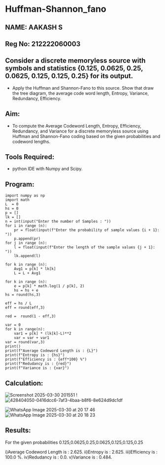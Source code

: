 # Huffman-Shannon_fano
## NAME: AAKASH S
## Reg No: 212222060003
## Consider a discrete memoryless source with symbols and statistics {0.125, 0.0625, 0.25, 0.0625, 0.125, 0.125, 0.25} for its output. 
 - Apply the Huffman and Shannon-Fano to this source. 
Show that draw the tree diagram, the average code word length, Entropy, Variance, Redundancy, Efficiency.
## Aim:
 - To compute the Average Codeword Length, Entropy, Efficiency, Redundancy, and Variance for a discrete memoryless source using Huffman and Shannon-Fano coding based on the given probabilities and codeword lengths.

## Tools Required:
 - python IDE with Numpy and Scipy.
   
## Program:
~~~~
import numpy as np
import math 
L  = 0
hs = 0
p = []
lk = []
n = int(input("Enter the number of Samples : "))
for i in range (n): 
    pr = float(input(f"Enter the probability of sample values {i + 1}: "))  
    p.append(pr)
for j in range (n): 
    l = float(input(f"Enter the length of the sample values {j + 1}: "))  
    lk.append(l)

for k in range (n):
    Avg1 = p[k] * lk[k]
    L = L + Avg1

for k in range (n):
    e = p[k] * math.log(1 / p[k], 2)
    hs = hs + e
hs = round(hs,3)

eff = hs / L
eff = round(eff,3)

red =  round(1 - eff,3) 

var = 0
for k in range(n):
    var1 = p[k] * (lk[k]-L)**2
    var = var + var1
var = round(var,3)
print()
print(f"Average Codeword Length is : {L}")
print(f"Entropy is : {hs}")
print(f"Efficiency is : {eff*100} %")
print(f"Redudancy is : {red}")
print(f"Variance is : {var}")
~~~~
## Calculation:
![Screenshot 2025-03-30 201551](https://github.com/user-attachments/assets/38db08e2-554a-450a-93f4-c8ac09f66d91)
!![428404050-0416dcc6-7af3-4baa-b8f6-8e624d9dc1df](https://github.com/user-attachments/assets/7e0f7ca8-d71b-4f0d-bbf0-27d334d03ab9)

![WhatsApp Image 2025-03-30 at 20 17 46](https://github.com/user-attachments/assets/b0afe115-039b-4068-95b9-60a9141042b1)
![WhatsApp Image 2025-03-30 at 20 18 23](https://github.com/user-attachments/assets/c79f3d34-bf55-4448-aeb1-f67cf72c2c2f)

## Results:
For the given probabilities 0.125,0.0625,0.25,0.0625,0.125,0.125,0.25

i)Average Codeword Length is : 2.625.
ii)Entropy is : 2.625.
iii)Efficiency is : 100.0 %.
iv)Redudancy is : 0.0.
v)Variance is : 0.484.



